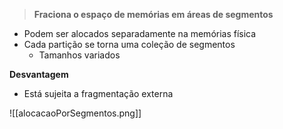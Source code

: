 > **Fraciona o espaço de memórias em áreas de segmentos**

- Podem ser alocados separadamente na memórias física
- Cada partição se torna uma coleção de segmentos
	- Tamanhos variados

**Desvantagem**
- Está sujeita a fragmentação externa

![[alocacaoPorSegmentos.png]]
